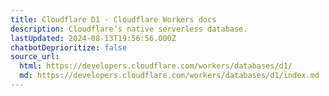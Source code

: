 ```yaml
---
title: Cloudflare D1 · Cloudflare Workers docs
description: Cloudflare’s native serverless database.
lastUpdated: 2024-08-13T19:56:56.000Z
chatbotDeprioritize: false
source_url:
  html: https://developers.cloudflare.com/workers/databases/d1/
  md: https://developers.cloudflare.com/workers/databases/d1/index.md
---
```


